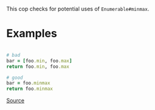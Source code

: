 
This cop checks for potential uses of `Enumerable#minmax`.

# Examples

```ruby

# bad
bar = [foo.min, foo.max]
return foo.min, foo.max

# good
bar = foo.minmax
return foo.minmax
```

[Source](http://www.rubydoc.info/gems/rubocop/RuboCop/Cop/Style/MinMax)